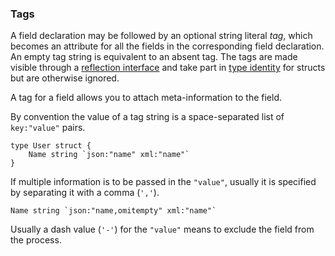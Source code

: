 ### Tags

A field declaration may be followed by an optional string literal *tag*, which becomes an attribute for all the fields in the corresponding field declaration. An empty tag string is equivalent to an absent tag. The tags are made visible through a [reflection interface](https://golang.org/pkg/reflect/#StructTag) and take part in [type identity](https://golang.org/ref/spec#Type_identity) for structs but are otherwise ignored.

A tag for a field allows you to attach meta-information to the field.

By convention the value of a tag string is a space-separated list of `key:"value"` pairs.

```golang
type User struct {
    Name string `json:"name" xml:"name"`
}
```

If multiple information is to be passed in the `"value"`, usually it is specified by separating it with a comma (`','`).

```golang
Name string `json:"name,omitempty" xml:"name"`
```

Usually a dash value (`'-'`) for the `"value"` means to exclude the field from the process.

